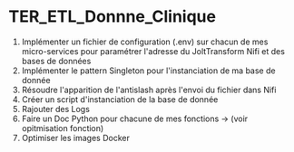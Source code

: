 # TER_ETL_Donnne_Clinique

1. Implémenter un fichier de configuration (.env) sur chacun de mes micro-services pour paramétrer l'adresse du JoltTransform Nifi et des bases de données
2. Implémenter le pattern Singleton pour l'instanciation de ma base de donnée
3. Résoudre l'apparition de l'antislash après l'envoi du fichier dans Nifi
4. Créer un script d'instanciation de la base de donnée
5. Rajouter des Logs
6. Faire un Doc Python pour chacune de mes fonctions -> (voir opitmisation fonction)
7. Optimiser les images Docker
